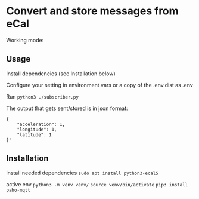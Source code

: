 # Convert and store messages from eCal

Working mode:

## Usage

Install dependencies (see Installation below)

Configure your setting in environment vars or a copy of the .env.dist as .env

Run `python3 ./subscriber.py`

The output that gets sent/stored is in json format:

``` 
{
    "acceleration": 1,
    "longitude": 1,
    "latitude": 1
}"
``` 



## Installation
install needed dependencies
`sudo apt install python3-ecal5`

active env
`python3 -m venv venv/`
`source venv/bin/activate`
`pip3 install paho-mqtt` 